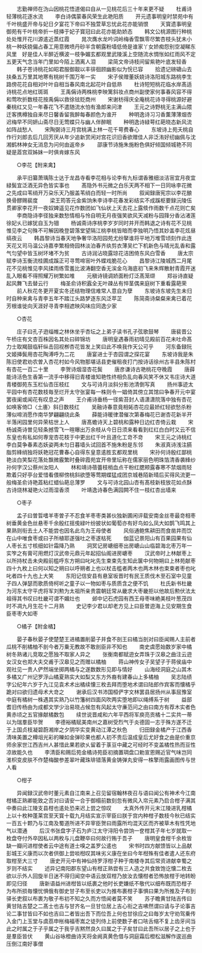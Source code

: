 <!-- { "loadSidebar": true } -->
　　志勤禅师在沩山因桃花悟道偈曰自从一见桃花后三十年来更不疑
　　杜甫诗轻薄桃花逐水流
　　李白诗偶蒙春风荣生此艳阳质
　　开元遗事明皇时禁苑中有千叶桃盛开帝与妃日夕宴花下帝曰不独萱草忘忧此花亦能销恨
　　天寳遗事明皇御苑有千叶桃帝折一枝挿于妃子寳冠曰此花亦能助娇态
　　韩文公桃源图行种桃处处惟开花川源逺近蒸红霞
　　晁次膺水龙吟词岭梅香雪飘零尽繁杏枝头犹未小桃一种妖娆偏占春工用意微喷丹砂半含朝露粉墙低倚是谁家丫女娇痴怨别空凝睇东风里　好是佳人半醉近横波一枝争媚玄都观里武陵溪上空随流水惆怅如红雨风不定五更天气念当年门里如今陌上洒离人泪
　　梁简文帝诗枝间留紫艳叶底发轻香
　　韩子苍诗桃花如昭君服御靓以丰徘徊顾幽影似为恱已容
　　拾遗记磅磄山去扶桑五万里其地寒有桃树千围万年一实
　　宋子侯赠董妖娆诗洛阳城东路桃李生路傍花花自相对叶叶自相当春风南北起花叶自低昻
　　杜诗短短桃花临水岸髙适诗桃花点地红斑斑
　　王禹偁诗两株桃李映篱斜妆点商州副使家何事春风容不得和莺吹折数枝花按禹偁以救徐铉贬商州
　　宋谢枋得庆全庵桃花诗寻得桃源好避秦桃红又见一年春花飞不遣随流水怕有渔郎来问津
　　王元之诗野桃无主满山隈迁客携樽独自来尽日馨香留我醉每春颜色为谁开
　　种明逸诗习习香薫薄薄烟杏迟梅早不同妍山斋尽日无莺蝶只与幽人伴醉眠
　　种明逸诗緑萼红葩晓态新风流如阵战愁人
　　宋陶弼诗三月宫桃满上林一花千萼费春心
　　东坡诗上苑夭桃自作行刘郎去后几回芳厌从年少追新赏闲对宫花识旧香欲赠佳人非泛洧好纫幽佩与沈湘鹤林神女无消息为问何由返帝乡
　　邵康节诗施朱施粉色俱好倾国倾城艳不同疑是蕋宫双姊妹一时俱肯嫁东风

　　○李花【附来禽】

　　承平旧纂萧瑀陈士达于龙昌寺看李花相与论李有九标谓香雅细淡洁宻宜月夜宜緑鬓宜泛酒无异色皆实事也
　　髙隐外书元微之白乐天两不相下一日同咏李花微之先成曰苇绡开万朶乐天乃服盖苇绡白而轻一时所尚
　　叙闻録唐宪宗以李花酿换骨醪赐裴度
　　梁王筠答元金紫饷朱李诗李花春发彩结实不成蹊枢要録沅陵伍贯卿家李花开一夜奴婢遥见花作数团如飞仙状上天去花上露倐作雨数千点花则亡矣
　　李商隐诗李径独来数愁情相与怜自明无月夜强笑欲风天减粉与园箨分香沾渚莲徐妃乆已嫁犹自玉为钿
　　杨诚斋诗序桃李岁岁同时并开而韩退之诗有花不见桃惟见李之句殊不可解因晚登碧落堂望隔江桃李桃皆暗而李独明乃悟其妙盖李花炫昼缟夜云
　　韩昌黎诗当春天地争奢华洛阳园苑尤纷拏谁将平地万堆雪顷刻作此连天花又司马温公诗嘉李繁相倚园林淡泊春齐纨剪衣薄吴纻下机新色与晴光乱香和露气匀望中皆玉树环堵不为贫
　　古诗润沾晓露琼花洁困倚东风白雪香
　　唐太宗赋李诗玉衡流桂圃成蹊正可寻莺啼宻叶外蝶戏脆花心
　　昌黎诗江陵城西二月尾花不见桃惟见李风揉雨练雪羞比波涛翻空香无涘金乌海底初飞来朱辉散射青霞开迷乱入眼看不得照耀万树繁如堆
　　元稹诗镜调娇面粉灯泛髙笼缬
　　郑谷诗直疑起风舞飞去替云行
　　梅圣俞诗积蠧全无叶疎丛有悴茎偶来庭树下重看露葩荣
　　前人秋花冬更开夏实冬还结物理信难常人意自为孽
　　东坡诗东坡先生未归时自种来禽与青李五年不踏江头路梦逐东风泛苹芷
　　陈简斋诗粲粲来禽已着花芳根谁徙向天涯好寻青李相遮映风味应同逸少家

　　○杏花

　　庄子曰孔子逰缁帷之林休坐乎杏坛之上弟子读书孔子弦歌鼓琴
　　唐裴晋公午桥庄有文杏百株因名其处曰碎锦坊
　　唐明皇遇春雨初晴见殿前百花未吐命髙力士取羯鼓临轩纵击回视栁杏花皆发上笑曰此不唤我作天公可乎
　　河东备録阮文姬挿鬓用杏花陶溥呼为二花
　　唐宴进士于杏园谓之探花宴
　　东坡诗我是朱陈旧使君劝农曽入杏花村如今风物那堪话县吏催租夜打门按诗话徐州古丰县朱陈村有杏花一百二十里
　　李贺诗烟湿杏花鬓
　　唐彦谦诗古艳桃花夺晚霞
　　唐薛能诗活色生香第一流手中移得旧青楼谁知艳性终相负乱向春风笑不休又韦庄诗大道青楼御苑东玉栏仙杏压枝红
　　文与可诗月淡斜分影池清倒写真
　　扬州事迹太平园中有杏花数枝毎至烂开太守张宴每一株则令一娼倚其傍立其馆曰争春开元中宴罢夜阑或闻花有叹息之声
　　王介甫诗垂杨一径紫苔封人语潇潇院落中独有杏花如唤客倚□〈土廧〉斜日数枝红
　　吴融诗春意竟相妬杏花应最娇红轻欲愁杀粉薄似啼消愿作南华梦翩翩绕此条
　　薛能诗暖律潜催次第春梅花已谢杏花新半开半落闲园里何异荣枯世上人
　　唐髙蟾诗天上碧桃和露种日边红杏倚云栽
　　宋杨诚斋诗曽见轻条撼雪飞一暄曝出万余枝从今日日须来看看到红红白白时又云不信东皇也有私如何専宠杏花枝于中更出红千叶且道化工竒不竒
　　宋王元之诗桃红李白莫争春素态妖姿两未匀日暮墙头试回首不施朱粉是东邻
　　朱淑真诗浅注臙脂剪綘绡独将妖艳冠花曹春心自得东皇意逺胜玄都观里桃
　　宋孙何诗殷红鄙桃艳淡白笑梨花落处飘微霰繁时叠碎霞苑宜开帝里坛称在儒家丽色明珠箔清香袭綘纱孙何字汉公蔡州汝阳人
　　林和靖诗蓓蕾枝梢血点干粉红腮颊露春寒不禁烟雨轻欺着只好亭台爱惜看偎柳傍桃斜欲堕等莺期蝶猛成团京城巷陌新晴后买得风流更一般梅圣俞诗艳蕋粘红蜡仙葩总薄罗
　　文与可诗北园山杏有髙枝新枝放花如点酥古诗烧林凝艳火过雨湿香须
　　叶靖逸诗春色满园闗不住一枝红杏出墙来

　　○枣子

　　孟子曰曽晢嗜羊枣曽子不忍食羊枣枣类甚伙独新圃闲评载安南金丝枣最竒相枣树垂黄金色丝悬枣千余殷红揺曵緑叶纷披状如葡萄亦有好鸟如么凤大如鹊飞鸣其上果熟则衔去土人不能尝也因名此鸟为王母使者
　　风俗通鲍焦耕田而食凿井而饮在山中唯食枣或曰子所植耶遂强吐之枣遂枯死
　　伽蓝记景阳山有百果园果有仙人枣长五寸核细如针霜降乃熟
　　洞冥记房嵣细枣出房嵣山山临碧海北枣万年一实笮之有膏可用燃灯汉武帝元鼎元年起招仙阁进房嵣枣
　　汉武帝时上林献枣上以所持杖击未央殿前槛呼东方朔曰叱叱先生束束先生知此箧中何物朔曰上林苑献枣四十九枚上曰何以知之朔曰以呼朔者上也以杖击槛者两木也两木林也束束者枣也叱叱者四十九也上大笑
　　东阳记信安县有悬室坂晋时有民王质伐木至石室中见童子四人弹瑟而歌质倚柯听之童子以一物如枣与质质含之便不饥
　　杜氏新书杜畿为河东太守平虎将军刘勲为太祖所亲贵震朝廷常从畿求大枣畿拒以他故后勲伏法太祖得其书叹曰杜畿可谓不媚灶也
　　邺中记石虎园有西王母枣味絶美枝叶葱茂四时不凋九月生花十二月熟
　　史记李少君以却老方见上曰臣曽逰海上见安期生食臣枣枣大如枣

　　○橘子【附金橘】

　　晏子春秋晏子使楚楚王进橘置削晏子并食不剖王曰橘当剖对曰臣闻赐人主前者瓜桃不削橘柚不剖今者万乗无教故不敢剖臣非不知也
　　南史虞愿始数岁家中橘树冬熟诸儿竞取之愿独不取家人异之
　　张衡南都赋逰女弄珠于汉皋之曲注云逰女汉女也郑大夫交甫于汉皋见之而赠以橘柚
　　蒋山神传女子吴望子于蒋侯庙中观社见一贵人俨然端坐掷两橘与之遂数数形见即与情好
　　山海经洞庭之山其木多橘又广州记罗浮山橘夏熟实大如梨又东方外裔有建春山上多橘柚
　　吴志陆绩字公纪年六岁于九江见袁术术出橘续懐三枚去拜而堕地术谓曰陆郎作宾客而懐橘乎跪对曰欲归遗母术大竒之
　　谢承后汉书沛国桓俨字文林罢县居扬州从事屈豫室中庭有橘树一株遇其实熟乃以竹籓树四面风吹两实堕地即以绳缚系于树
　　益部耆旧传杨由为成都文学少治易晓占候忽有风起太守亷范问之由曰南方有荐木实者色黄赤顷之五官掾献橘数包
　　续世说晋咸和六年平西将军庾亮贡橘十二实共一蒂以为瑞羣臣毕贺
　　李德裕橘赋美南州之嘉树受烈气于炎德固一志于殊方遂不迁于上国贞枝凝碧蔚湘岸之夕阴华实变黄动江潭之秋色
　　归田録金橘产于江西香清味美置之樽俎光彩的皪如金弹珍果也都人初不贵后温成皇后尤好食之由是价重京师余家世江西吉州人甚惜此果若欲乆留着于菉豆中藏之可经时不变盖橘性热而豆性凉故能久也
　　李清臣和赐后苑金橘诗苑臣初摘置琱盘口勅宣恩赐近官气味岂同淮枳变皮肤不作楚梅酸参差翠叶藏珠琲错落黄金铸弹丸安得一株擎雨露画图传与世人看

　　○柑子

　　异闻録汉武帝时董元素自江南来上召见留宿翰林夜召与语曰闻公有神术今江南柑橘正熟卿能致之否对曰请安一合于御榻前数刻忽有微风入帘元素乃启合柑子满其中奏曰此江陵支县柑也逺处恐来迟上尝之惊叹
　　太真外传开元末江陵进乳柑橘上以十枚种蓬莱宫至天寳十载九月结实宣示宰臣曰朕于宫内种柑子数枝今秋已结实一百五十颗乃与江南及蜀道所进不异宰臣贺曰雨露所均混天区而齐被草木有性凭地气以潜通
　　后汉书张盘字子石为庐江太守浔阳令尝饷一奁柑其子年七岁就取一枚盘夺付外卒因私以两枚与儿盘鞭卒曰何故行贿于吾子
　　唐明皇食柑千余枚皆缺一瓣问进柑使者云中途有道士嗅之盖罗公逺也
　　宋书时四方献馈皆以上品献彭城王义康而以次者供御上尝啖柑叹其味劣义康在坐曰今年柑殊有佳者遣人还东府取柑至大三寸
　　唐史开元中有神仙持罗浮柑子种于南楼寺其后常资进献幸蜀之岁则不结实
　　述异记南阳郡东望山有柑正熟尝有三人造之共食致饱讫懐二枚去欲以示外人回旋半日迷不得归闻空中语云放双柑乃放汝去懐柑者恐怖放柑于地转盼即见归径
　　唐新语益州进柑皆以纸裹之他时长吏嫌纸不敬代以细布既而恐柑子为布所损毎懐忧惧俄有御史甘子布至长吏以为推布裹柑子事惧曰果为所推及子布到驿长吏叙以布裹为敬子布初不知之久而方悟闻者莫不笑
　　苏子瞻黄甘陆吉传曰黄甘陆吉楚之二髙士也吉与甘齐名一旦甘位居上吉心衔之吉咈然谓曰请与子论事吉论二事甘皆曰不如也吉曰二者皆出吾下而位吾上何也甘徐应之曰毎岁太守劝驾乗传入金门上玉堂与虞茘申枨梅福枣嵩之徒列侍上前使数子者口呿舌缩不复上齿牙间当此之时属之于子乎属之于我乎吉黙然良久曰属之于子矣甘曰此吾所以居子之上也于是羣臣皆伏
　　黄山谷咏橙曲诗天将金阙真黄色借与洞庭霜后橙松滋解作逡巡曲压倒江南好事僧
